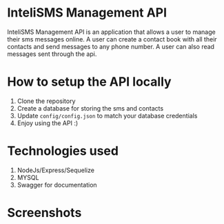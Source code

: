 # InteliSMS Management API
InteliSMS Management API is an application that allows a user to manage their sms messages online. A user can create a contact book with all their contacts and send messages to any phone number. A user can also read messages sent through the api.

# How to setup the API locally
1. Clone the repository
2. Create a database for storing the sms and contacts
3. Update `config/config.json` to match your database credentials
4. Enjoy using the API :)

# Technologies used
1. NodeJs/Express/Sequelize
2. MYSQL
3. Swagger for documentation

# Screenshots

